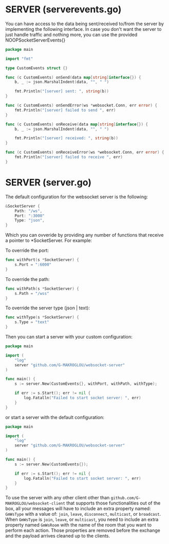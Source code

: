 # SERVER (serverevents.go)

You can have access to the data being sent/received to/from the server by implementing the following interface.
In case you don't want the server to just handle traffic and nothing more, you can use the provided NOOPSocketServerEvents{}

```go
package main

import "fmt"

type CustomEvents struct {}

func (c CustomEvents) onSend(data map[string]interface{}) {
    b, _ := json.MarshalIndent(data, "", " ")

    fmt.Println("[server] sent: ", string(b))
}

func (c CustomEvents) onSendError(ws *websocket.Conn, err error) {
    fmt.Println("[server] failed to send ", err)
}

func (c CustomEvents) onReceive(data map[string]interface{}) {
    b, _ := json.MarshalIndent(data, "", " ")

    fmt.Println("[server] received: ", string(b))
}

func (c CustomEvents) onReceiveError(ws *websocket.Conn, err error) {
    fmt.Println("[server] failed to receive ", err)
}

```

# SERVER (server.go)

The default configuration for the websocket server is the following:

```go
&SocketServer {
    Path: "/ws",
    Port: ":3000"
    Type: "json",
}

```

Which you can ovveride by providing any number of functions that receive a pointer to *SocketServer. For example:

To override the port:

```go
func withPort(s *SocketServer) {
    s.Port = ":6000"
}

```

To override the path:

```go
func withPath(s *SocketServer) {
    s.Path = "/wss"
}

```

To override the server type (json | text):
```go
func withType(s *SocketServer) {
    s.Type = "text"
}

```

Then you can start a server with your custom configuration:

```go
package main

import (
    "log"
    server "github.com/G-MAKROGLOU/websocket-server"
)

func main() {
    s := server.New(CustomEvents{}, withPort, withPath, withType);

    if err := s.Start(); err != nil {
        log.Fatalln("Failed to start socket server: ", err)
    }
}

```

or start a server with the default configuration:

```go
package main

import (
    "log"
    server "github.com/G-MAKROGLOU/websocket-server"
)

func main() {
    s := server.New(CustomEvents{});

    if err := s.Start(); err != nil {
        log.Fatalln("Failed to start socket server: ", err)
    }
}
```

To use the server with any other client other than
```github.com/G-MAKROGLOU/websocket-client``` that supports those functionalities out of the box, all your messages will have to
include an extra property named: ```GmWsType``` with a value of: ```join```, ```leave```, ```disconnect```, ```multicast```, or ```broadcast```.
When ```GmWsType``` is ```join```, ```leave```, or ```multicast```, you need to include an extra property named ```GmWsRoom``` with the name of the room
that you want to perform each action. Those properties are removed before the exchange and the payload arrives cleaned up to the clients.
